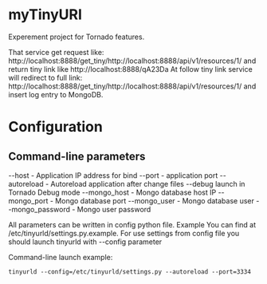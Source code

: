 myTinyURl
=========

Experement project for Tornado features.

That service get request like: http://localhost:8888/get_tiny/http://localhost:8888/api/v1/resources/1/ and return tiny link
like http://localhost:8888/qA23Da
At follow tiny link service will redirect to full link: http://localhost:8888/get_tiny/http://localhost:8888/api/v1/resources/1/
and insert log entry to MongoDB.

Configuration
=============

Command-line parameters
-----------------------

--host - Application IP address for bind
--port - application port
--autoreload - Autoreload application after change files
--debug launch in Tornado Debug mode
--mongo_host - Mongo database host IP
--mongo_port - Mongo database port
--mongo_user - Mongo database user
--mongo_password - Mongo user password

All parameters can be written in config python file. Example You can find at /etc/tinyurld/settings.py.example. For use settings from config file you should launch tinyurld with --config parameter
 
 Command-line launch example:
 
    tinyurld --config=/etc/tinyurld/settings.py --autoreload --port=3334